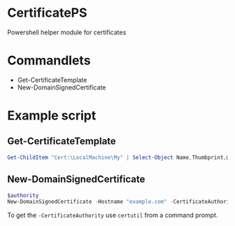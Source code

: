 # CertificatePS
Powershell helper module for certificates

# Commandlets

- Get-CertificateTemplate
- New-DomainSignedCertificate

# Example script

## Get-CertificateTemplate

```powershell
Get-ChildItem "Cert:\LocalMachine\My" | Select-Object Name,Thumbprint,@{Name="Template";Expression={Get-CertificateTemplate $_}}
```

## New-DomainSignedCertificate

```powershell
$authority
New-DomainSignedCertificate -Hostname "example.com" -CertificateAuthority ""
```

To get the `-CertificateAuthority` use `certutil` from a command prompt.



